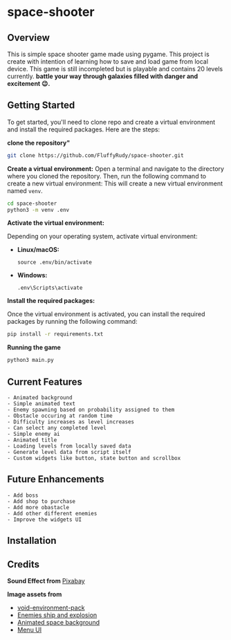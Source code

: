 # space-shooter

## Overview
This is simple space shooter game made using pygame. This project is create with intention of learning how to save and load game from local device. This game is still incompleted but is playable and contains 20 levels currently.
**battle your way through galaxies filled with danger and excitement 😉.**

## Getting Started

To get started, you'll need to clone repo and create a virtual environment and install the required packages. Here are the steps:

**clone the repository"**
```bash
git clone https://github.com/FluffyRudy/space-shooter.git
```

**Create a virtual environment:**
Open a terminal and navigate to the directory where you cloned the repository. Then, run the following command to create a new virtual environment:
This will create a new virtual environment named `venv`.
```bash
cd space-shooter
python3 -m venv .env
```

**Activate the virtual environment:**

Depending on your operating system, activate virtual environment:
- **Linux/macOS:**

  ```
  source .env/bin/activate
  ```

- **Windows:**

  ```
  .env\Scripts\activate
  ```

**Install the required packages:**

Once the virtual environment is activated, you can install the required packages by running the following command:
```bash
pip install -r requirements.txt
```

**Running the game**

```bash
python3 main.py
```

## Current Features
    - Animated background
    - Simple animated text
    - Enemy spawning based on probability assigned to them
    - Obstacle occuring at random time
    - Difficulty increases as level increases
    - Can select any completed level
    - Simple enemy ai
    - Animated title
    - Loading levels from locally saved data
    - Generate level data from script itself
    - Custom widgets like button, state button and scrollbox

## Future Enhancements
    - Add boss
    - Add shop to purchase
    - Add more obastacle
    - Add other different enemies
    - Improve the widgets UI

## Installation

## Credits
**Sound Effect from** <a href="https://pixabay.com">Pixabay</a>

**Image assets from**
<ul>
    <li>
        <a href="https://foozlecc.itch.io/void-environment-pack">void-environment-pack</a>
    </li>
    <li>
        <a href="https://pixel-carvel.itch.io/shoot-em-up-enemies-ships-t1">Enemies ship and explosion</a>
    </li>
    <li>
        <a href="https://piiixl.itch.io/space/">Animated space background</a>
    </li>
    <li>
        <a href="https://free-game-assets.itch.io/free-space-shooter-game-user-interface">Menu UI</a>
    </li>
    
</ul>